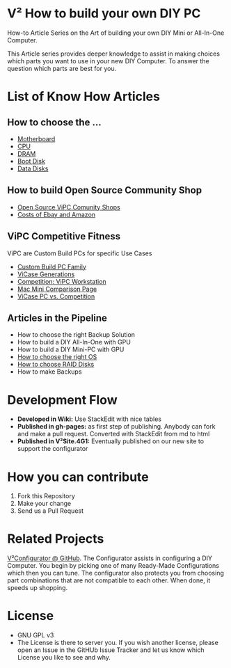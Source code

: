 # V² How to build your own DIY PC
How-to Article Series on the Art of building your own DIY Mini or All-In-One Computer.

This Article series provides deeper knowledge to assist in making choices which parts you want to use in your new DIY Computer. To answer the question which parts are best for you.

# List of Know How Articles
## How to choose the ...
- [Motherboard](../../wiki/How-to-choose-the-Motherboard)
- [CPU](../../wiki/How-to-choose-the-right-CPU)
- [DRAM](../../wiki/How-to-choose-the-right-DRAM)
- [Boot Disk](../../wiki/How-to-choose-the-Boot-Disk)
- [Data Disks](../../wiki/How-to-choose-the-Data-Disks)

## How to build Open Source Community Shop
- [Open Source ViPC Comunity Shops](../../wiki/Open-Source-ViPC-Comunity-Shops)
- [Costs of Ebay and Amazon](../../wiki/Costs-of-Ebay-and-Amazon)

## ViPC Competitive Fitness
ViPC are Custom Build PCs for specific Use Cases

- [Custom Build PC Family](../../wiki/Custom-Build-PC-Family)
- [ViCase Generations](../../wiki/ViCase-Generations/)
- [Competition: ViPC Workstation](../../wiki/Competition:-ViPC-Workstation)
- [Mac Mini Comparison Page](../../wiki/Mac-Mini-Comparison-Page)
- [ViCase PC vs. Competition](../../wiki/ViCase-PC-vs.-Competition)

## Articles in the Pipeline
- How to choose the right Backup Solution
- How to build a DIY All-In-One with GPU
- How to build a DIY Mini-PC with GPU
- [How to choose the right OS](../../wiki/How-to-choose-the-right-OS)
- [How to choose RAID Disks](../../wiki/How-to-choose-RAID-Disks)
- How to make Backups

# Development Flow
- **Developed in Wiki:** Use StackEdit with nice tables
- **Published in gh-pages:** as first step of publishing. Anybody can fork and make a pull request. Converted with StackEdit from md to html
- **Published in V²Site.4G1:** Eventually published on our new site to support the configurator

# How you can contribute
1. Fork this Repository
2. Make your change
3. Send us a Pull Request
 
# Related Projects
[V²Configurator @ GitHub](https://github.com/V-Squared/v2-Configurator). The Configurator assists in configuring a DIY Computer. You begin by picking one of many Ready-Made Configurations which then you can tune. The configurator also protects you from choosing part combinations that are not compatible to each other. When done, it speeds up shopping.


# License
- GNU GPL v3
- The License is there to server you. If you wish another license, please open an Issue in the GitHUb Issue Tracker and let us know which License you like to see and why.


